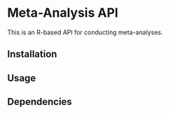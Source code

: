 # Meta-Analysis API

This is an R-based API for conducting meta-analyses.

## Installation

## Usage

## Dependencies
